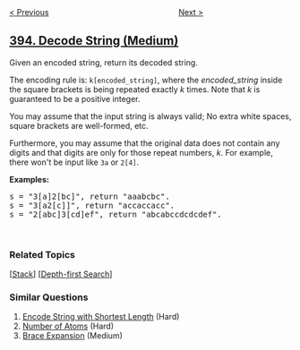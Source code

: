 <!--|This file generated by command(leetcode description); DO NOT EDIT.    |-->
<!--+----------------------------------------------------------------------+-->
<!--|@author    openset <openset.wang@gmail.com>                           |-->
<!--|@link      https://github.com/openset                                 |-->
<!--|@home      https://github.com/tonymontaro/leetcode-hints                        |-->
<!--+----------------------------------------------------------------------+-->

[< Previous](https://github.com/tonymontaro/leetcode-hints/tree/master/problems/utf-8-validation "UTF-8 Validation")
　　　　　　　　　　　　　　　　
[Next >](https://github.com/tonymontaro/leetcode-hints/tree/master/problems/longest-substring-with-at-least-k-repeating-characters "Longest Substring with At Least K Repeating Characters")

## [394. Decode String (Medium)](https://leetcode.com/problems/decode-string "字符串解码")

<p>Given an encoded string, return its decoded string.</p>

<p>The encoding rule is: <code>k[encoded_string]</code>, where the <i>encoded_string</i> inside the square brackets is being repeated exactly <i>k</i> times. Note that <i>k</i> is guaranteed to be a positive integer.</p>

<p>You may assume that the input string is always valid; No extra white spaces, square brackets are well-formed, etc.</p>

<p>Furthermore, you may assume that the original data does not contain any digits and that digits are only for those repeat numbers, <i>k</i>. For example, there won&#39;t be input like <code>3a</code> or <code>2[4]</code>.</p>

<p><b>Examples:</b></p>

<pre>
s = &quot;3[a]2[bc]&quot;, return &quot;aaabcbc&quot;.
s = &quot;3[a2[c]]&quot;, return &quot;accaccacc&quot;.
s = &quot;2[abc]3[cd]ef&quot;, return &quot;abcabccdcdcdef&quot;.
</pre>

<p>&nbsp;</p>

### Related Topics
  [[Stack](https://github.com/tonymontaro/leetcode-hints/tree/master/tag/stack/README.md)]
  [[Depth-first Search](https://github.com/tonymontaro/leetcode-hints/tree/master/tag/depth-first-search/README.md)]

### Similar Questions
  1. [Encode String with Shortest Length](https://github.com/tonymontaro/leetcode-hints/tree/master/problems/encode-string-with-shortest-length) (Hard)
  1. [Number of Atoms](https://github.com/tonymontaro/leetcode-hints/tree/master/problems/number-of-atoms) (Hard)
  1. [Brace Expansion](https://github.com/tonymontaro/leetcode-hints/tree/master/problems/brace-expansion) (Medium)
